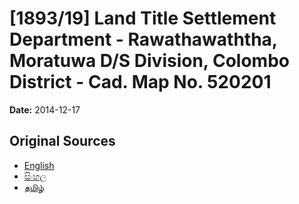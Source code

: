 # [1893/19] Land Title Settlement Department - Rawathawaththa, Moratuwa D/S Division, Colombo District - Cad. Map No. 520201

**Date:** 2014-12-17

## Original Sources

- [English](https://documents.gov.lk/view/extra-gazettes/2014/12/1893-19_E.pdf)
- [සිංහල](https://documents.gov.lk/view/extra-gazettes/2014/12/1893-19_S.pdf)
- [தமிழ்](https://documents.gov.lk/view/extra-gazettes/2014/12/1893-19_T.pdf)
